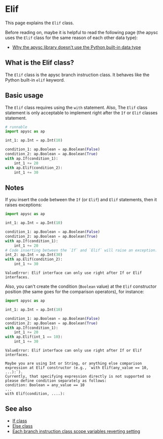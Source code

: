 # Elif

This page explains the `Elif` class.

Before reading on, maybe it is helpful to read the following page (the apysc uses the `Elif` class for the same reason of each other data type):

- [Why the apysc library doesn't use the Python built-in data type](why_apysc_doesnt_use_python_builtin_data_type.md)

## What is the Elif class?

The `Elif` class is the apysc branch instruction class. It behaves like the Python built-in `elif` keyword.

## Basic usage

The `Elif` class requires using the `with` statement. Also, The `Elif` class statement is only acceptable to implement right after the `If` or `Elif` classes statement.

```py
# runnable
import apysc as ap

int_1: ap.Int = ap.Int(10)

condition_1: ap.Boolean = ap.Boolean(False)
condition_2: ap.Boolean = ap.Boolean(True)
with ap.If(condition_1):
    int_1 += 20
with ap.Elif(condition_2):
    int_1 += 30
```

## Notes

If you insert the code between the `If` (or `Elif`) and `Elif` statements, then it raises exceptions:

```py
import apysc as ap

int_1: ap.Int = ap.Int(10)

condition_1: ap.Boolean = ap.Boolean(False)
condition_2: ap.Boolean = ap.Boolean(True)
with ap.If(condition_1):
    int_1 += 20
# Code inserting between the `If` and `Elif` will raise an exception.
int_2: ap.Int = ap.Int(30)
with ap.Elif(condition_2):
    int_1 += 30
```

```
ValueError: Elif interface can only use right after If or Elif interfaces.
```

Also, you can't create the condition (`Boolean` value) at the `Elif` constructor position (the same goes for the comparison operators), for instance:

```py
import apysc as ap

int_1: ap.Int = ap.Int(10)

condition_1: ap.Boolean = ap.Boolean(False)
condition_2: ap.Boolean = ap.Boolean(True)
with ap.If(condition_1):
    int_1 += 20
with ap.Elif(int_1 == 10):
    int_1 += 30
```

```
ValueError: Elif interface can only use right after If or Elif interfaces.

Maybe you are using Int or String, or anything else comparison expression at Elif constructor (e.g., `with Elif(any_value == 10, ...):`).
Currently, that specifying expression directly is not supported so please define condition separately as follows:
condition: Boolean = any_value == 10
...
with Elif(condition, ....):
```

## See also

- [If class](if.md)
- [Else class](else.md)
- [Each branch instruction class scope variables reverting setting](branch_instruction_variables_reverting_setting.md)